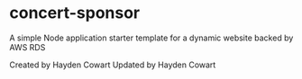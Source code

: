 # concert-sponsor
A simple Node application starter template for a dynamic website backed by AWS RDS

Created by Hayden Cowart
Updated by Hayden Cowart
